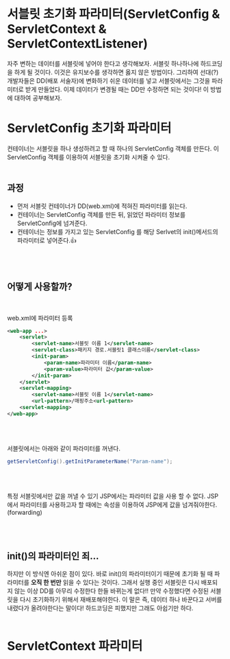 # 서블릿 초기화 파라미터(ServletConfig & ServletContext & ServletContextListener)

자주 변하는 데이터를 서블릿에 넣어야 한다고 생각해보자. 서블릿 하나하나에 하드코딩을 하게 될 것이다. 이것은 유지보수를 생각하면 옳지 않은 방법이다. 그리하여 선대(?) 개발자들은 DD(배포 서술자)에 변화하기 쉬운 데이터를 넣고 서블릿에서는 그것을 파라미터로 받게 만들었다. 이제 데이터가 변경될 때는 DD만 수정하면 되는 것이다! 이 방법에 대하여 공부해보자.


# ServletConfig 초기화 파라미터

컨테이너는 서블릿을 하나 생성하려고 할 때 하나의 ServletConfig 객체를 만든다. 이 ServletConfig 객체를 이용하여 서블릿을 초기화 시켜줄 수 있다. <br><br>
## 과정
- 먼저 서블릿 컨테이너가 DD(web.xml)에 적혀진 파라미터를 읽는다.
- 컨테이너는 ServletConfig 객체를 만든 뒤, 읽었던 파라미터 정보를 ServletConfig에 넘겨준다.
-  컨테이너는 정보를 가지고 있는 ServletConfig 를 해당 Serlvet의 init()메서드의 파라미터로 넣어준다.👍

<br><br>
## 어떻게 사용할까?
<br>

web.xml에 파라미터 등록
```xml
<web-app ...>
    <servlet>
        <servlet-name>서블릿 이름 1</servlet-name>
        <servlet-class>패키지 경로.서블릿1 클래스이름</servlet-class>
        <init-param>
            <param-name>파라미터 이름</param-name>
            <param-value>파라미터 값</param-value>
        </init-param>
    </servlet>
    <servlet-mapping>
        <servlet-name>서블릿 이름 1</servlet-name>
        <url-pattern>/매핑주소<url-pattern>
    <servlet-mapping>
</web-app>
```

<br><br>

서블릿에서는 아래와 같이 파라미터를 꺼낸다.
```java
getServletConfig().getInitParameterName("Param-name");
```
<br><br>

특정 서블릿에서만 값을 꺼낼 수 있기 JSP에서는 파라미터 값을 사용 할 수 없다. JSP에서 파라미터를 사용하고자 할 때에는 속성을 이용하여 JSP에게 값을 넘겨줘야한다.(forwarding)

<br><br>


## init()의 파라미터인 죄...
하지만 이 방식엔 아쉬운 점이 있다. 바로 init()의 파라미터이기 때문에 초기화 될 때 파라미터를 **오직 한 번만** 읽을 수 있다는 것이다. 그래서 실행 중인 서블릿은 다시 배포되지 않는 이상 DD를 아무리 수정한다 한들 바뀌는게 없다!! 만약 수정했다면 수정된 서블릿을 다시 초기화하기 위해서 재배포해야한다. 이 말은 즉, 데이터 하나 바꾼다고 서버를 내렸다가 올려야한다는 말이다! 하드코딩은 피했지만 그래도 아쉽기만 하다.
<br><br>

# ServletContext 파라미터



